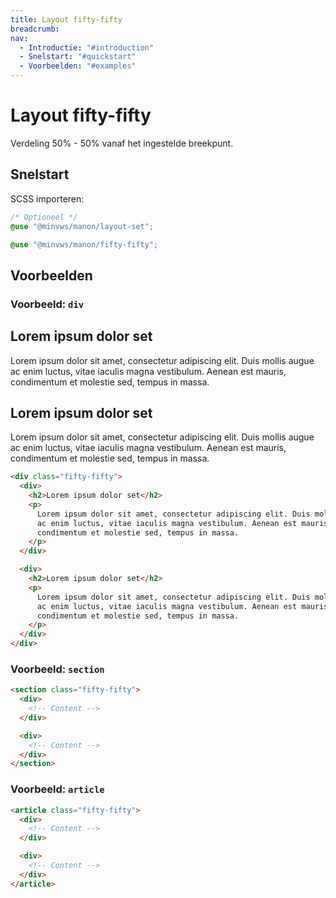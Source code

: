 ```yaml
---
title: Layout fifty-fifty
breadcrumb:
nav:
  - Introductie: "#introduction"
  - Snelstart: "#quickstart"
  - Voorbeelden: "#examples"
---
```


<h1 id="introduction">Layout fifty-fifty</h1>

Verdeling 50% - 50% vanaf het ingestelde breekpunt.

<h2 id="quick-start">Snelstart</h2>

SCSS importeren:

```scss
/* Optioneel */
@use "@minvws/manon/layout-set";

@use "@minvws/manon/fifty-fifty";
```

<h2 id="examples">Voorbeelden</h2>

### Voorbeeld: `div`

<div class="fifty-fifty">
  <div>
    <h2>Lorem ipsum dolor set</h2>
    <p>
      Lorem ipsum dolor sit amet, consectetur adipiscing elit. Duis mollis augue ac enim
      luctus, vitae iaculis magna vestibulum. Aenean est mauris, condimentum et molestie
      sed, tempus in massa.
    </p>
  </div>

  <div>
    <h2>Lorem ipsum dolor set</h2>
    <p>
      Lorem ipsum dolor sit amet, consectetur adipiscing elit. Duis mollis augue ac enim
      luctus, vitae iaculis magna vestibulum. Aenean est mauris, condimentum et molestie
      sed, tempus in massa.
    </p>
  </div>
</div>

```html
<div class="fifty-fifty">
  <div>
    <h2>Lorem ipsum dolor set</h2>
    <p>
      Lorem ipsum dolor sit amet, consectetur adipiscing elit. Duis mollis augue
      ac enim luctus, vitae iaculis magna vestibulum. Aenean est mauris,
      condimentum et molestie sed, tempus in massa.
    </p>
  </div>

  <div>
    <h2>Lorem ipsum dolor set</h2>
    <p>
      Lorem ipsum dolor sit amet, consectetur adipiscing elit. Duis mollis augue
      ac enim luctus, vitae iaculis magna vestibulum. Aenean est mauris,
      condimentum et molestie sed, tempus in massa.
    </p>
  </div>
</div>
```

### Voorbeeld: `section`

```html
<section class="fifty-fifty">
  <div>
    <!-- Content -->
  </div>

  <div>
    <!-- Content -->
  </div>
</section>
```

### Voorbeeld: `article`

```html
<article class="fifty-fifty">
  <div>
    <!-- Content -->
  </div>

  <div>
    <!-- Content -->
  </div>
</article>
```
